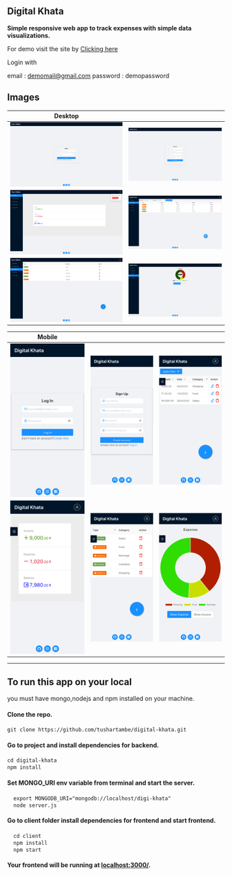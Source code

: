 ## Digital Khata

**Simple responsive web app to track expenses with simple data visualizations.**

For demo visit the site by [Clicking here](https://digital-khata.herokuapp.com/)

Login with
  
 email : demomail@gmail.com
password : demopassword

## Images

| Desktop                    |                              |
| -------------------------- | ---------------------------- |
| ![](./docs/Login.png)      | ![](./docs/Signup.png)       |
| ![](./docs/Summary.png)    | ![](./docs/Transactions.png) |
| ![](./docs/Categories.png) | ![](./docs/Pie.png)          |

| Mobile                         |                                   |                                     |
| ------------------------------ | --------------------------------- | ----------------------------------- |
| ![](./docs/Login-mobile.png)   | ![](./docs/Signup-mobile.png)     | ![](./docs/Transactions-mobile.png) |
| ![](./docs/Summary-mobile.png) | ![](./docs/Categories-mobile.png) | ![](./docs/Pie-mobile.png)          |

---

## To run this app on your local

you must have mongo,nodejs and npm installed on your machine.

#### Clone the repo.

    git clone https://github.com/tushartambe/digital-khata.git

#### Go to project and install dependencies for backend.

    cd digital-khata
    npm install

#### Set MONGO_URI env variable from terminal and start the server.

      export MONGODB_URI="mongodb://localhost/digi-khata"
      node server.js

#### Go to client folder install dependencies for frontend and start frontend.

      cd client
      npm install
      npm start

#### Your frontend will be running at <localhost:3000/>.
